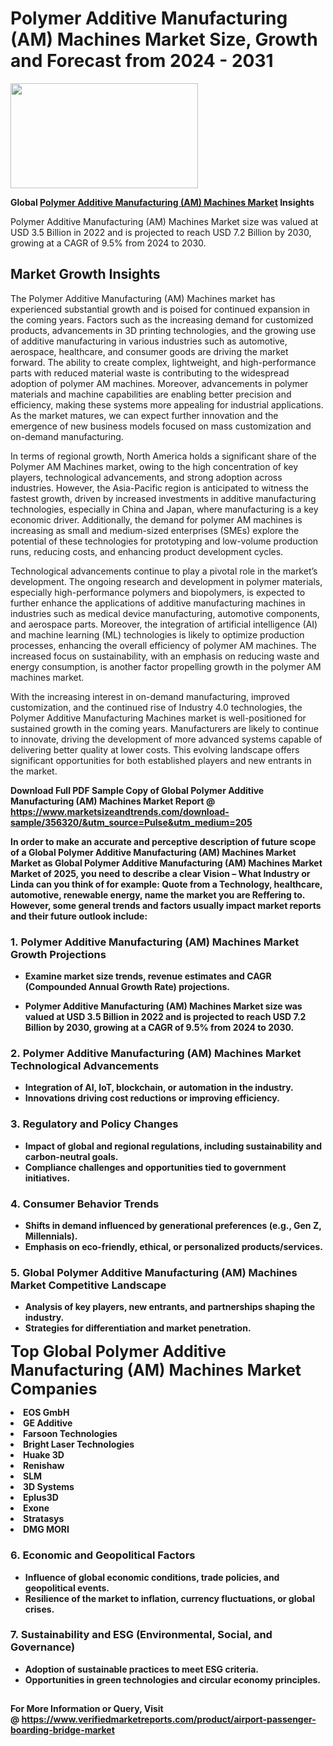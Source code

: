 <H1>Polymer Additive Manufacturing (AM) Machines Market Size, Growth and Forecast from 2024 - 2031</H1><img class="aligncenter size-medium wp-image-584254" src="https://thirdeyenews.in/wp-content/uploads/2024/09/Global-Market-Research-300x168.jpeg" alt="" width="300" height="168" /><p><strong>Global&nbsp;<a href="https://www.marketsizeandtrends.com/download-sample/356320/&amp;utm_source=Pulse&amp;utm_medium=205">Polymer Additive Manufacturing (AM) Machines Market</a> Insights</strong></p><p>Polymer Additive Manufacturing (AM) Machines Market size was valued at USD 3.5 Billion in 2022 and is projected to reach USD 7.2 Billion by 2030, growing at a CAGR of 9.5% from 2024 to 2030.</p><p><h2>Market Growth Insights</h2> <p>The Polymer Additive Manufacturing (AM) Machines market has experienced substantial growth and is poised for continued expansion in the coming years. Factors such as the increasing demand for customized products, advancements in 3D printing technologies, and the growing use of additive manufacturing in various industries such as automotive, aerospace, healthcare, and consumer goods are driving the market forward. The ability to create complex, lightweight, and high-performance parts with reduced material waste is contributing to the widespread adoption of polymer AM machines. Moreover, advancements in polymer materials and machine capabilities are enabling better precision and efficiency, making these systems more appealing for industrial applications. As the market matures, we can expect further innovation and the emergence of new business models focused on mass customization and on-demand manufacturing.</p> <p><strong></strong></p> <p>In terms of regional growth, North America holds a significant share of the Polymer AM Machines market, owing to the high concentration of key players, technological advancements, and strong adoption across industries. However, the Asia-Pacific region is anticipated to witness the fastest growth, driven by increased investments in additive manufacturing technologies, especially in China and Japan, where manufacturing is a key economic driver. Additionally, the demand for polymer AM machines is increasing as small and medium-sized enterprises (SMEs) explore the potential of these technologies for prototyping and low-volume production runs, reducing costs, and enhancing product development cycles.</p> <p>Technological advancements continue to play a pivotal role in the market’s development. The ongoing research and development in polymer materials, especially high-performance polymers and biopolymers, is expected to further enhance the applications of additive manufacturing machines in industries such as medical device manufacturing, automotive components, and aerospace parts. Moreover, the integration of artificial intelligence (AI) and machine learning (ML) technologies is likely to optimize production processes, enhancing the overall efficiency of polymer AM machines. The increased focus on sustainability, with an emphasis on reducing waste and energy consumption, is another factor propelling growth in the polymer AM machines market.</p> <p>With the increasing interest in on-demand manufacturing, improved customization, and the continued rise of Industry 4.0 technologies, the Polymer Additive Manufacturing Machines market is well-positioned for sustained growth in the coming years. Manufacturers are likely to continue to innovate, driving the development of more advanced systems capable of delivering better quality at lower costs. This evolving landscape offers significant opportunities for both established players and new entrants in the market.</p> <p><strong></p><p><span class=""><strong>Download Full PDF Sample Copy of Global Polymer Additive Manufacturing (AM) Machines Market Report</strong> @ <a href="https://www.marketsizeandtrends.com/download-sample/356320/&amp;utm_source=Pulse&amp;utm_medium=205" target="_blank">https://www.marketsizeandtrends.com/download-sample/356320/&amp;utm_source=Pulse&amp;utm_medium=205</a></span></p><p>In order to make an accurate and perceptive description of future scope of a Global&nbsp;Polymer Additive Manufacturing (AM) Machines Market Market as Global&nbsp;Polymer Additive Manufacturing (AM) Machines Market Market of 2025, you need to describe a clear Vision &ndash; What Industry or Linda can you think of for example: Quote from a Technology, healthcare, automotive, renewable energy, name the market you are Reffering to. However, some general trends and factors usually impact market reports and their future outlook include:</p><h3>1.&nbsp;<strong>Polymer Additive Manufacturing (AM) Machines Market Growth Projections</strong></h3><ul><li>Examine market size trends, revenue estimates and CAGR (Compounded Annual Growth Rate) projections.</li><li><p>Polymer Additive Manufacturing (AM) Machines Market size was valued at USD 3.5 Billion in 2022 and is projected to reach USD 7.2 Billion by 2030, growing at a CAGR of 9.5% from 2024 to 2030.</p></li></ul><h3>2.&nbsp;<strong>Polymer Additive Manufacturing (AM) Machines Market Technological Advancements</strong></h3><ul><li>Integration of AI, IoT, blockchain, or automation in the industry.</li><li>Innovations driving cost reductions or improving efficiency.</li></ul><h3>3.&nbsp;<strong>Regulatory and Policy Changes</strong></h3><ul><li>Impact of global and regional regulations, including sustainability and carbon-neutral goals.</li><li>Compliance challenges and opportunities tied to government initiatives.</li></ul><h3>4.&nbsp;<strong>Consumer Behavior Trends</strong></h3><ul><li>Shifts in demand influenced by generational preferences (e.g., Gen Z, Millennials).</li><li>Emphasis on eco-friendly, ethical, or personalized products/services.</li></ul><h3>5.&nbsp;<strong>Global Polymer Additive Manufacturing (AM) Machines Market Competitive Landscape</strong></h3><ul><li>Analysis of key players, new entrants, and partnerships shaping the industry.</li><li>Strategies for differentiation and market penetration.</li></ul><p data-pm-slice="1 1 []"><span style="color: inherit; font-family: inherit; font-size: 25px;">Top Global Polymer Additive Manufacturing (AM) Machines Market Companies</span></p><div class="" data-test-id=""><p><li>EOS GmbH</li><li> GE Additive</li><li> Farsoon Technologies</li><li> Bright Laser Technologies</li><li> Huake 3D</li><li> Renishaw</li><li> SLM</li><li> 3D Systems</li><li> Eplus3D</li><li> Exone</li><li> Stratasys</li><li> DMG MORI</li></p></div><h3>6.&nbsp;<strong>Economic and Geopolitical Factors</strong></h3><ul><li>Influence of global economic conditions, trade policies, and geopolitical events.</li><li>Resilience of the market to inflation, currency fluctuations, or global crises.</li></ul><h3>7.&nbsp;<strong>Sustainability and ESG (Environmental, Social, and Governance)</strong></h3><ul><li>Adoption of sustainable practices to meet ESG criteria.</li><li>Opportunities in green technologies and circular economy principles.</li></ul><h2><strong style="font-size: 14px;">For More Information or Query, Visit @&nbsp;</strong><a style="background-color: #ffffff; font-size: 14px;" href="https://www.marketsizeandtrends.com/report/polymer-additive-manufacturing-am-machines-market/" target="_blank">https://www.verifiedmarketreports.com/product/airport-passenger-boarding-bridge-market</a></h2>

